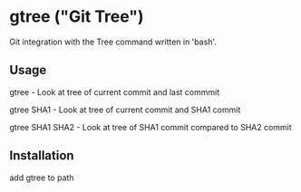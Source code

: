 # gtree ("Git Tree")

Git integration with the Tree command written in 'bash'.
## Usage

gtree - Look at tree of current commit and last commmit

gtree SHA1 - Look at tree of current commit and SHA1 commit

gtree SHA1 SHA2 - Look at tree of SHA1 commit compared to SHA2 commit

## Installation
add gtree to path
